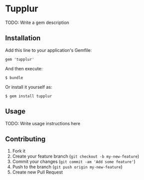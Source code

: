 # Tupplur

TODO: Write a gem description

## Installation

Add this line to your application's Gemfile:

    gem 'tupplur'

And then execute:

    $ bundle

Or install it yourself as:

    $ gem install tupplur

## Usage

TODO: Write usage instructions here

## Contributing

1. Fork it
2. Create your feature branch (`git checkout -b my-new-feature`)
3. Commit your changes (`git commit -am 'Add some feature'`)
4. Push to the branch (`git push origin my-new-feature`)
5. Create new Pull Request
